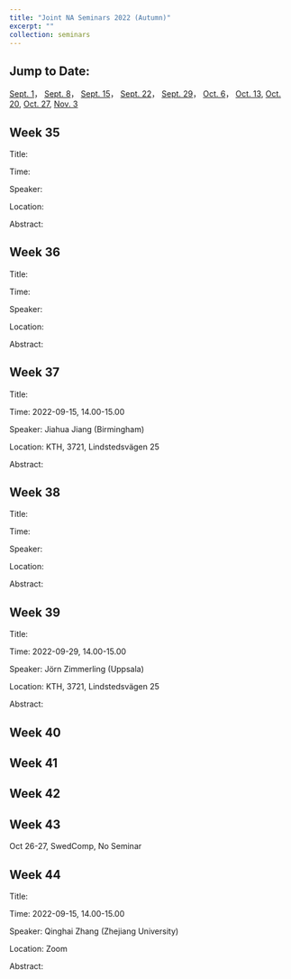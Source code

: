 ```yaml
---
title: "Joint NA Seminars 2022 (Autumn)"
excerpt: ""
collection: seminars
---
```


## Jump to Date: 
[Sept. 1](#week-35)， [Sept. 8](#week-36)， [Sept. 15](#week-37)， [Sept. 22](#week-38)， [Sept. 29](#week-39)， [Oct. 6](#week-40)， [Oct. 13](#week-41), [Oct. 20](#week-42), [Oct. 27](#week-43), [Nov. 3](#week-44)

## Week 35

Title: 

Time:

Speaker: 

Location:

Abstract:

## Week 36

Title: 

Time:

Speaker: 

Location:

Abstract:

## Week 37

Title: 

Time: 2022-09-15, 14.00-15.00

Speaker: Jiahua Jiang (Birmingham)

Location: KTH, 3721, Lindstedsvägen 25

Abstract:

## Week 38

Title: 

Time:

Speaker: 

Location:

Abstract:

## Week 39

Title: 

Time: 2022-09-29, 14.00-15.00

Speaker: Jörn Zimmerling (Uppsala)

Location: KTH, 3721, Lindstedsvägen 25

Abstract:

## Week 40

## Week 41

## Week 42

## Week 43

Oct 26-27, SwedComp, No Seminar

## Week 44

Title: 

Time: 2022-09-15, 14.00-15.00

Speaker: Qinghai Zhang (Zhejiang University)

Location: Zoom

Abstract:

